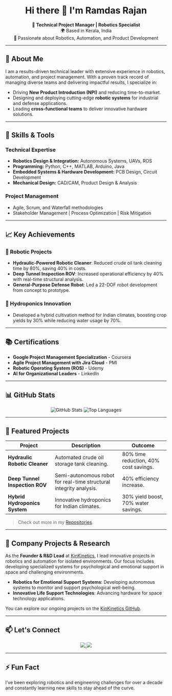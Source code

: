 <h1 align="center">
  Hi there 👋 I'm <strong>Ramdas Rajan</strong>
</h1>

<p align="center">
  🚀 <strong>Technical Project Manager | Robotics Specialist</strong> <br />
  🌍 Based in Kerala, India <br />
  🔧 Passionate about Robotics, Automation, and Product Development
</p>

---

## 🌟 About Me

I am a results-driven technical leader with extensive experience in robotics, automation, and project management. With a proven track record of managing diverse teams and delivering impactful results, I specialize in:

- Driving **New Product Introduction (NPI)** and reducing time-to-market.
- Designing and deploying cutting-edge **robotic systems** for industrial and defense applications.
- Leading **cross-functional teams** to deliver innovative hardware solutions.

---

## 🔧 Skills & Tools

### **Technical Expertise**
- **Robotics Design & Integration:** Autonomous Systems, UAVs, ROS
- **Programming:** Python, C++, MATLAB, Arduino, Java
- **Embedded Systems & Hardware Development:** PCB Design, Circuit Development
- **Mechanical Design:** CAD/CAM, Product Design & Analysis

### **Project Management**
- Agile, Scrum, and Waterfall methodologies
- Stakeholder Management | Process Optimization | Risk Mitigation

---

## 📈 Key Achievements

### 🚀 Robotic Projects
- **Hydraulic-Powered Robotic Cleaner**: Reduced crude oil tank cleaning time by 80%, saving 40% in costs.
- **Deep Tunnel Inspection ROV**: Increased operational efficiency by 40% with real-time structural analysis.
- **General-Purpose Defense Robot**: Led a 22-DOF robot development from concept to prototype.

### 🌾 Hydroponics Innovation
- Developed a hybrid cultivation method for Indian climates, boosting crop yields by 30% while reducing water usage by 70%.

---

## 📚 Certifications

- **Google Project Management Specialization** - Coursera  
- **Agile Project Management with Jira Cloud** - PMI  
- **Robotic Operating System (ROS)** - Udemy  
- **AI for Organizational Leaders** - LinkedIn  

---

## 📊 GitHub Stats

<p align="center">
  <img src="https://github-readme-stats.vercel.app/api?username=ramdas369rd&show_icons=true&theme=radical" alt="GitHub Stats" />
  <img src="https://github-readme-stats.vercel.app/api/top-langs/?username=ramdas369rd&layout=compact&theme=radical" alt="Top Languages" />
</p>

---

## 📂 Featured Projects

| **Project**                                         | **Description**                                                   | **Outcome**                                     |
|-----------------------------------------------------|-------------------------------------------------------------------|------------------------------------------------|
| **Hydraulic Robotic Cleaner**                      | Automated crude oil storage tank cleaning.                        | 80% time reduction, 40% cost savings.         |
| **Deep Tunnel Inspection ROV**                     | Semi-autonomous robot for real-time structural integrity analysis.| 40% efficiency increase.                      |
| **Hybrid Hydroponics System**                      | Innovative hydroponics for Indian climates.                       | 30% yield boost, 70% water savings.           |

> Check out more in my [Repositories](https://github.com/ramdas369rd?tab=repositories).

---

## 📣 **Company Projects & Research**

As the **Founder & R&D Lead** at [KinKinetics](https://github.com/ramdaskinkinetics), I lead innovative projects in robotics and automation for isolated environments. Our focus includes developing specialized systems for psychological and emotional support in space and challenging environments.

- **Robotics for Emotional Support Systems**: Developing autonomous systems to monitor and support psychological well-being.
- **Innovative Life Support Technologies**: Advancing hardware for space technology applications.

You can explore our ongoing projects on the [KinKinetics GitHub](https://github.com/ramdaskinkinetics).

---

## 📫 Let's Connect

<p align="center">
  <a href="https://www.linkedin.com/in/ramdas369/">
    <img src="https://img.shields.io/badge/LinkedIn-%230077B5.svg?style=for-the-badge&logo=linkedin&logoColor=white" />
  </a>
  <a href="mailto:ramdas369rd@gmail.com">
    <img src="https://img.shields.io/badge/Email-D14836?style=for-the-badge&logo=gmail&logoColor=white" />
  </a>
</p>

---

## ⚡ Fun Fact

I’ve been exploring robotics and engineering challenges for over a decade and constantly learning new skills to stay ahead of the curve.

